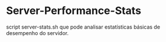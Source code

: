 # Server-Performance-Stats
script server-stats.sh que pode analisar estatísticas básicas de desempenho do servidor.
